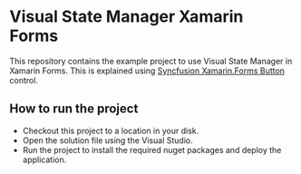 # Visual State Manager Xamarin Forms
This repository contains the example project to use Visual State Manager in Xamarin Forms. This is explained using [Syncfusion Xamarin.Forms Button](https://www.syncfusion.com/xamarin-ui-controls/button) control. 

## How to run the project

* Checkout this project to a location in your disk.
* Open the solution file using the Visual Studio.
* Run the project to install the required nuget packages and deploy the application.